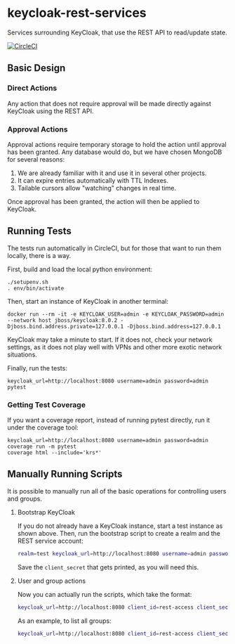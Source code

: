 # keycloak-rest-services
Services surrounding KeyCloak, that use the REST API to read/update state.

[![CircleCI](https://circleci.com/gh/WIPACrepo/keycloak-rest-services.svg?style=svg&circle-token=87c420d0b5ba0dffb28337618e7cf0df7a905bf8)](https://circleci.com/gh/WIPACrepo/keycloak-rest-services)

## Basic Design

### Direct Actions

Any action that does not require approval will be made directly against
KeyCloak using the REST API.

### Approval Actions

Approval actions require temporary storage to hold the action until approval
has been granted.  Any database would do, but we have chosen MongoDB for
several reasons:

1. We are already familiar with it and use it in several other projects.
2. It can expire entries automatically with TTL Indexes.
3. Tailable cursors allow "watching" changes in real time.

Once approval has been granted, the action will then be applied to KeyCloak.

## Running Tests

The tests run automatically in CircleCI, but for those that want to run them
locally, there is a way.

First, build and load the local python environment:

    ./setupenv.sh
    . env/bin/activate

Then, start an instance of KeyCloak in another terminal:

    docker run --rm -it -e KEYCLOAK_USER=admin -e KEYCLOAK_PASSWORD=admin --network host jboss/keycloak:8.0.2 -Djboss.bind.address.private=127.0.0.1 -Djboss.bind.address=127.0.0.1

KeyCloak may take a minute to start.  If it does not, check your network settings,
as it does not play well with VPNs and other more exotic network situations.

Finally, run the tests:

    keycloak_url=http://localhost:8080 username=admin password=admin pytest

### Getting Test Coverage

If you want a coverage report, instead of running pytest directly, run it
under the coverage tool:

    keycloak_url=http://localhost:8080 username=admin password=admin coverage run -m pytest
    coverage html --include='krs*'

## Manually Running Scripts

It is possible to manually run all of the basic operations for controlling users
and groups.

1. Bootstrap KeyCloak

    If you do not already have a KeyCloak instance, start a test instance as shown above.
    Then, run the bootstrap script to create a realm and the REST service account:

    ```bash
    realm=test keycloak_url=http://localhost:8080 username=admin password=admin python3 -m krs.bootstrap
    ```

    Save the `client_secret` that gets printed, as you will need this.

2. User and group actions

    Now you can actually run the scripts, which take the format:

    ```bash
    keycloak_url=http://localhost:8080 client_id=rest-access client_secret=<SECRET> realm=test python -m krs.<SCRIPT> <ARGS>
    ```

    As an example, to list all groups:

    ```bash
    keycloak_url=http://localhost:8080 client_id=rest-access client_secret=<SECRET> realm=test python -m krs.groups list
    ```
